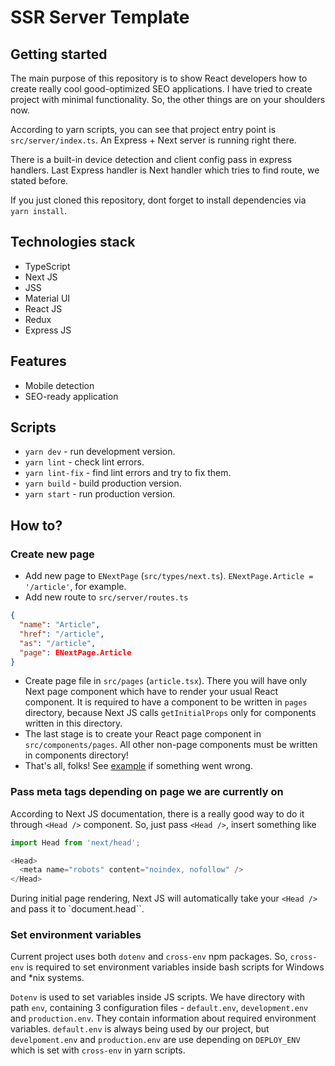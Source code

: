 # SSR Server Template
## Getting started

The main purpose of this repository is to show React developers how to 
create really cool good-optimized SEO applications. I have tried to
create project with minimal functionality. So, the other things are on your
shoulders now.

According to yarn scripts, you can see that project entry point is 
`src/server/index.ts`. An Express + Next server is running right there.

There is a built-in device detection and client config pass in express handlers.
Last Express handler is Next handler which tries to find route, we stated 
before.

If you just cloned this repository, dont forget to install dependencies via
`yarn install`.

## Technologies stack
- TypeScript
- Next JS
- JSS
- Material UI
- React JS
- Redux
- Express JS

## Features
- Mobile detection
- SEO-ready application

## Scripts

- `yarn dev` - run development version.
- `yarn lint` - check lint errors.
- `yarn lint-fix` - find lint errors and try to fix them.
- `yarn build` - build production version.
- `yarn start` - run production version.

## How to?
### Create new page
- Add new page to `ENextPage` (`src/types/next.ts`). `ENextPage.Article = '/article'`, for example.
- Add new route to `src/server/routes.ts`
```json
{
  "name": "Article",
  "href": "/article",
  "as": "/article",
  "page": ENextPage.Article
}
```
- Create page file in `src/pages` (`article.tsx`). There you will have only
Next page component which have to render your usual React component. It is
required to have a component to be written in `pages` directory, because
Next JS calls `getInitialProps` only for components written in this directory.
- The last stage is to create your React page component in 
`src/components/pages`. All other non-page components must be written in
components directory!
- That's all, folks! See [example](https://github.com/wolframdeus/ssr-server-template/blob/master/src/pages/about.tsx) 
if something went wrong.

### Pass meta tags depending on page we are currently on
According to Next JS documentation, there is a really good way to do it
through `<Head />` component. So, just pass `<Head />`, insert something like
```typescript jsx
import Head from 'next/head';

<Head>
  <meta name="robots" content="noindex, nofollow" />
</Head>
```

During initial page rendering, Next JS will automatically take your `<Head />` 
and pass it to `document.head``. 

### Set environment variables
Current project uses both `dotenv` and `cross-env` npm packages. So, `cross-env`
is required to set environment variables inside bash scripts for Windows and
*nix systems. 

`Dotenv` is used to set variables inside JS scripts. We have directory with
path `env`, containing 3 configuration files - `default.env`, `development.env`
and `production.env`. They contain information about required environment
variables. `default.env` is always being used by our project, but
`develpoment.env` and `production.env` are use depending on `DEPLOY_ENV` which
is set with `cross-env` in yarn scripts.
 
